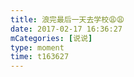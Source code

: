 ```yaml
---
title: 浪完最后一天去学校😩😩
date: 2017-02-17 16:36:27
mCategories: [说说]
type: moment
time: t163627
---
```


<div id="pics-20170217163627"></div>

<script src="/lib/moment/pics.js"></script>
<script>
var data = [
    {"link": "2017-02-17_000000.jpeg", "type": "shuoshuo"},
    {"link": "2017-02-17_000001.jpeg", "type": "shuoshuo"},
    {"link": "2017-02-17_000002.jpeg", "type": "shuoshuo"},
    {"link": "2017-02-17_000003.jpeg", "type": "shuoshuo"},
    {"link": "2017-02-17_000004.jpeg", "type": "shuoshuo"},
    {"link": "2017-02-17_000005.jpeg", "type": "shuoshuo"}
];
picsRender(data, "pics-20170217163627");
</script>
